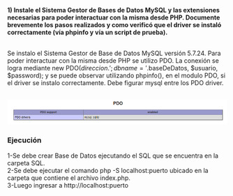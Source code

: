 <p><b> 1) Instale  el  Sistema  Gestor  de  Bases  de  Datos  MySQL  y  las  extensiones  necesarias   para  poder 
interactuar  con  la  misma  desde  PHP.  Documente  brevemente  los  pasos  realizados  y  como 
verificó que el driver se instaló correctamente (vía phpinfo y vía un script de prueba).</b><br><br>
  
Se instalo el Sistema Gestor de Base de Datos MySQL versión 5.7.24. Para poder interactuar con la misma desde PHP se utilizo PDO. La conexión se logra mediante  new PDO($direccion.';dbname='.$baseDeDatos, $usuario, $password); y se puede observar utilizando phpinfo(), en el modulo PDO, si el driver se instalo correctamente. Debe figurar mysql entre los PDO driver.<br><br></p>
![alt phpinfo](https://github.com/MatiasRolon/paw-tp4/blob/master/1/phpinfo.png)

### Ejecución
<p>1-Se debe crear Base de Datos ejecutando el SQL que se encuentra en la carpeta SQL.<br>
  2-Se debe ejecutar el comando php -S localhost:puerto ubicado en la carpeta que contiene el archivo index.php.<br>
  3-Luego ingresar a http://localhost:puerto
